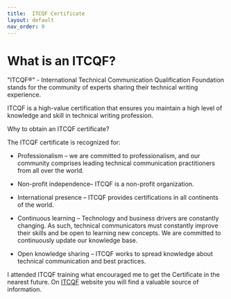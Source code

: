 ```yaml
---
title:  ITCQF Certificate
layout: default
nav_order: 9
---
```



# What is an ITCQF?
"ITCQF®"  - International Technical Communication Qualification Foundation stands for the community of experts sharing  their technical writing experience. 

ITCQF is a high-value certification that ensures you maintain a high level of knowledge and skill in technical writing profession.

Why to obtain an ITCQF certificate?

The ITCQF certificate is recognized for:
- Professionalism – we are committed to professionalism, and our community comprises leading technical communication practitioners from all over the world.

- Non-profit independence– ITCQF is a non-profit organization.

- International presence – ITCQF provides certifications in all continents of the world.

- Continuous learning – Technology and business drivers are constantly changing. As such, technical communicators must constantly improve their skills and be open to learning new concepts. We are committed to continuously update our knowledge base.

- Open knowledge sharing – ITCQF works to spread knowledge about technical communication and best practices.

I attended ITCQF training what encouraged me to get the Certificate in the nearest future. On 
[ITCQF](https://itcqf.org/) website you will find a valuable source of information. 
